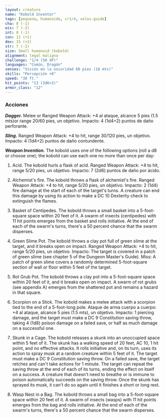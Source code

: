```yaml
---
layout: creature
name: "Kobold Inventor"
tags: [pequena, humanoide, cr1/4, volos-guide]
cha: 8 (-1)
wis: 7 (-2)
int: 8 (-1)
con: 12 (+1)
dex: 15 (+2)
str: 7 (-2)
size: Small humanoid (kobold)
alignment: legal maligna
challenge: "1/4 (50 XP)"
languages: "Común, Dragón"
senses: "Visión en la oscuridad 60 pies (18 mts)"
skills: "Percepción +0"
speed: "30 ft."
hit_points: "13 (3d6+3)"
armor_class: "12"
---
```


### Acciones

***Dagger.*** Melee or Ranged Weapon Attack: +4 al ataque, alcance 5 pies (1.5 mts)or range 20/60 pies, un objetivo. Impacto: 4 (1d4+2) puntos de daño perforante.

***Sling.*** Ranged Weapon Attack: +4 to hit, range 30/120 pies, un objetivo. Impacto: 4 (1d4+2) puntos de daño contundente.

***Weapon Invention.*** The kobold uses one of the following options (roll a d8 or choose one); the kobold can use each one no more than once per day:

1. Acid. The kobold hurls a flask of acid. Ranged Weapon Attack: +4 to hit, range 5/20 pies, un objetivo. Impacto: 7 (2d6) puntos de daño por ácido.

2. Alchemist's fire. The kobold throws a flask of alchemist's fire. Ranged Weapon Attack: +4 to hit, range 5/20 pies, un objetivo. Impacto: 2 (1d4) fire damage at the start of each of the target's turns. A creature can end this damage by using its action to make a DC 10 Dexterity check to extinguish the flames.

3. Basket of Centipedes. The kobold throws a small basket into a 5-foot-square space within 20 feet of it. A swarm of insects (centipedes) with 11 hit points emerges from the basket and rolls initiative. At the end of each of the swarm's turns, there's a 50 percent chance that the swarm disperses.

4. Green Slime Pot. The kobold throws a clay pot full of green slime at the target, and it breaks open on impact. Ranged Weapon Attack: +4 to hit, range 5/20 pies, un objetivo. Impacto: The target is covered in a patch of green slime (see chapter 5 of the Dungeon Master's Guide). Miss: A patch of green slime covers a randomly determined 5-foot-square section of wall or floor within 5 feet of the target.

5. Rot Grub Pot. The kobold throws a clay pot into a 5-foot-square space within 20 feet of it, and it breaks open on impact. A swarm of rot grubs (see appendix A) emerges from the shattered pot and remains a hazard in that square.

6. Scorpion on a Stick. The kobold makes a melee attack with a scorpion tied to the end of a 5-foot-long pole. Ataque de arma cuerpo a cuerpo: +4 al ataque, alcance 5 pies (1.5 mts), un objetivo. Impacto: 1 piercing damage, and the target must make a DC 9 Constitution saving throw, taking 4 (1d8) poison damage on a failed save, or half as much damage on a successful one.

7. Skunk in a Cage. The kobold releases a skunk into an unoccupied space within 5 feet of it. The skunk has a walking speed of 20 feet, AC 10, 1 hit point, and no effective attacks. It rolls initiative and, on its turn, uses its action to spray musk at a random creature within 5 feet of it. The target must make a DC 9 Constitution saving throw. On a failed save, the target retches and can't take actions for 1 minute. The target can repeat the saving throw at the end of each of its turns, ending the effect on itself on a success. A creature that doesn't need to breathe or is immune to poison automatically succeeds on the saving throw. Once the skunk has sprayed its musk, it can't do so again until it finishes a short or long rest.

8. Wasp Nest in a Bag. The kobold throws a small bag into a 5-foot-square space within 20 feet of it. A swarm of insects (wasps) with 11 hit points emerges from the bag and rolls initiative. At the end of each of the swarm's turns, there's a 50 percent chance that the swarm disperses.